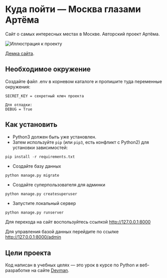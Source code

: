 # Куда пойти — Москва глазами Артёма

Сайт о самых интересных местах в Москве. Авторский проект Артёма.

![Иллюстрация к проекту](.gitbook/assets/site.png)

[Демка сайта](https://devmanorg.github.io/where-to-go-frontend/).

 

## Необходимое окружение
Создайте файл .env в корневом каталоге и пропишите туда переменные окружения:
```
SECRET_KEY = секретный ключ проекта

Для отладки:
DEBUG = True
```

## Как установить
 - Python3 должен быть уже установлен.   
 - Затем используйте `pip` (или `pip3`, есть конфликт с Python2) для установки зависимостей:  
```python
pip install -r requirements.txt
   ```
 - Создайте базу данных
```
python manage.py migrate
```
 - Создайте суперпользователя для админки
```
python manage.py createsuperuser
```
- Запустите локальный сервер
```
python manage.py runserver
```

Для перехода на сайт воспользуйтесь ссылкой http://127.0.0.1:8000

Для управления базой данных перейдите по ссылке http://127.0.0.1:8000/admin
 
## Цели проекта

Код написан в учебных целях — это урок в курсе по Python и веб-разработке на сайте [Devman](https://dvmn.org).
